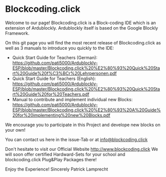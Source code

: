# Blockcoding.click
Welcome to our page! Blockcoding.click is a Block-coding IDE which is an extension of Ardublockly. Ardublockly itself is based on the Google Blockly Framework.

On this git page you will find the most recent release of Blockcoding.click as well as 3 manuals to introduce you quickly to the IDE:
- Quick Start Guide for Teachers (German): https://github.com/pati5000/Ardublockly-ESP/blob/master/Blockcoding.click%20%E2%80%93%20Quick%20Start%20Guide%20f%C3%BCr%20Lehrpersonen.pdf
- Quick Start Guide for Teachers (English): https://github.com/pati5000/Ardublockly-ESP/blob/master/Blockcoding.click%20%E2%80%93%20Quick%20Start%20Guide%20for%20Teachers.pdf
- Manual to contribute and implement individual new Blocks: https://github.com/pati5000/Ardublockly-ESP/blob/master/Blockcoding.click%20%E2%80%93%20A%20Guide%20for%20implementing%20new%20Blocks.pdf

We encourage you to participate in this Project and develope new blocks on your own!

You can contact us here in the issue-Tab or at info@blockcoding.click

Don't hesitate to visit our Official Website http://www.blockcoding.click
We will soon offer certified Hardward-Sets for your school and blockcoding.click Plug&Play Packages there!

Enjoy the Experience! Sincerely
Patrick Lamprecht
